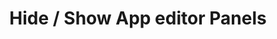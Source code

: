 ---
slug: hide-show-app-panels
version: v1.384.0
title: Hide / Show App editor Panels
tags: ['App editor']
description: Hide panels on App editor with buttons and shortcuts.
features:
  [
    'Hide Output panel (left) with shortcut `⌘ + B` / `CTRL + B`.',
    'Hide Runnable panel (bottom) with shortcut `⌘ + L` / `CTRL + L`.',
    'Hide Component panel (right) with shortcut `⌘ + U` / `CTRL + U`.',
  ]
docs: /docs/apps/toolbar#hide--show-buttons
video: /videos/hide_panels.mp4
---